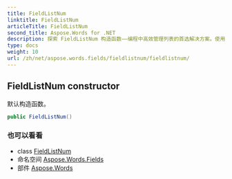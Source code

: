 ```yaml
---
title: FieldListNum
linktitle: FieldListNum
articleTitle: FieldListNum
second_title: Aspose.Words for .NET
description: 探索 FieldListNum 构造函数——编程中高效管理列表的首选解决方案。使用我们的默认构造函数简化您的代码！
type: docs
weight: 10
url: /zh/net/aspose.words.fields/fieldlistnum/fieldlistnum/
---
```

## FieldListNum constructor

默认构造函数。

```csharp
public FieldListNum()
```

### 也可以看看

* class [FieldListNum](../)
* 命名空间 [Aspose.Words.Fields](../../../aspose.words.fields/)
* 部件 [Aspose.Words](../../../)
